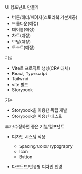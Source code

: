 UI 컴포넌트 만들기

- 버튼/헤더/페이지(스토리북 기본제공)
- 드롭다운(예정)
- 테이블(예정)
- 차트(예정)
- 모달(예정)
- 토스트(예정)

기술

- Vite로 프로젝트 생성(CRA 대체)
- React, Typescript
- Tailwind
- vite 빌드
- Storybook

기능

- Storybook을 이용한 독립 개발
- Storybook을 이용한 테스트

추가/수정하면 좋은 기능/컴포넌트

- 디자인 시스템 적용

  - Spacing/Color/Typography
  - Icon
  - Button

- 다크모드/반응형 디자인 반영
